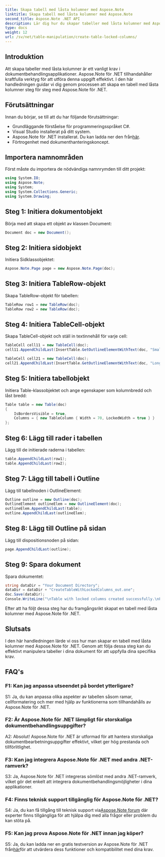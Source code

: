 ```yaml
---
title: Skapa tabell med låsta kolumner med Aspose.Note
linktitle: Skapa tabell med låsta kolumner med Aspose.Note
second_title: Aspose.Note .NET API
description: Lär dig hur du skapar tabeller med låsta kolumner med Aspose.Note för .NET. Steg-för-steg-guide för effektiva dokumenthanteringsuppgifter.
type: docs
weight: 12
url: /sv/net/table-manipulation/create-table-locked-columns/
---
```

## Introduktion

Att skapa tabeller med låsta kolumner är ett vanligt krav i dokumentbehandlingsapplikationer. Aspose.Note för .NET tillhandahåller kraftfulla verktyg för att utföra denna uppgift effektivt. I den här handledningen guidar vi dig genom processen att skapa en tabell med låsta kolumner steg för steg med Aspose.Note för .NET.

## Förutsättningar

Innan du börjar, se till att du har följande förutsättningar:

- Grundläggande förståelse för programmeringsspråket C#.
- Visual Studio installerat på ditt system.
-  Aspose.Note för .NET installerat. Du kan ladda ner den från[här](https://releases.aspose.com/note/net/).
- Förtrogenhet med dokumenthanteringskoncept.

## Importera namnområden

Först måste du importera de nödvändiga namnrymden till ditt projekt:

```csharp
using System.IO;
using Aspose.Note;
using System;
using System.Collections.Generic;
using System.Drawing;
```

## Steg 1: Initiera dokumentobjekt

Börja med att skapa ett objekt av klassen Document:

```csharp
Document doc = new Document();
```

## Steg 2: Initiera sidobjekt

Initiera Sidklassobjektet:

```csharp
Aspose.Note.Page page = new Aspose.Note.Page(doc);
```

## Steg 3: Initiera TableRow-objekt

Skapa TableRow-objekt för tabellen:

```csharp
TableRow row1 = new TableRow(doc);
TableRow row2 = new TableRow(doc);
```

## Steg 4: Initiera TableCell-objekt

Skapa TableCell-objekt och ställ in textinnehåll för varje cell:

```csharp
TableCell cell11 = new TableCell(doc);
cell11.AppendChildLast(InsertTable.GetOutlineElementWithText(doc, "Small text"));

TableCell cell21 = new TableCell(doc);
cell21.AppendChildLast(InsertTable.GetOutlineElementWithText(doc, "Long text with several words and spaces."));
```

## Steg 5: Initiera tabellobjekt

Initiera Table-klassobjektet och ange egenskaper som kolumnbredd och låst bredd:

```csharp
Table table = new Table(doc)
{
    IsBordersVisible = true,
    Columns = { new TableColumn { Width = 70, LockedWidth = true } }
};
```

## Steg 6: Lägg till rader i tabellen

Lägg till de initierade raderna i tabellen:

```csharp
table.AppendChildLast(row1);
table.AppendChildLast(row2);
```

## Steg 7: Lägg till tabell i Outline

Lägg till tabellnoden i OutlineElement:

```csharp
Outline outline = new Outline(doc);
OutlineElement outlineElem = new OutlineElement(doc);
outlineElem.AppendChildLast(table);
outline.AppendChildLast(outlineElem);
```

## Steg 8: Lägg till Outline på sidan

Lägg till dispositionsnoden på sidan:

```csharp
page.AppendChildLast(outline);
```

## Steg 9: Spara dokument

Spara dokumentet:

```csharp
string dataDir = "Your Document Directory";
dataDir = dataDir + "CreateTableWithLockedColumns_out.one";
doc.Save(dataDir);
Console.WriteLine("\nTable with locked columns created successfully.\nFile saved at " + dataDir);
```

Efter att ha följt dessa steg har du framgångsrikt skapat en tabell med låsta kolumner med Aspose.Note för .NET.

## Slutsats

I den här handledningen lärde vi oss hur man skapar en tabell med låsta kolumner med Aspose.Note för .NET. Genom att följa dessa steg kan du effektivt manipulera tabeller i dina dokument för att uppfylla dina specifika krav.

## FAQ's

### F1: Kan jag anpassa utseendet på bordet ytterligare?

S1: Ja, du kan anpassa olika aspekter av tabellen såsom ramar, cellformatering och mer med hjälp av funktionerna som tillhandahålls av Aspose.Note för .NET.

### F2: Är Aspose.Note för .NET lämpligt för storskaliga dokumentbehandlingsuppgifter?

A2: Absolut! Aspose.Note för .NET är utformad för att hantera storskaliga dokumentbearbetningsuppgifter effektivt, vilket ger hög prestanda och tillförlitlighet.

### F3: Kan jag integrera Aspose.Note för .NET med andra .NET-ramverk?

S3: Ja, Aspose.Note för .NET integreras sömlöst med andra .NET-ramverk, vilket gör det enkelt att integrera dokumentbehandlingsmöjligheter i dina applikationer.

### F4: Finns teknisk support tillgänglig för Aspose.Note för .NET?

 S4: Ja, du kan få tillgång till teknisk support via[Aspose.Note forum](https://forum.aspose.com/c/note/28) där experter finns tillgängliga för att hjälpa dig med alla frågor eller problem du kan stöta på.

### F5: Kan jag prova Aspose.Note för .NET innan jag köper?

 S5: Ja, du kan ladda ner en gratis testversion av Aspose.Note för .NET från[här](https://releases.aspose.com/)för att utvärdera dess funktioner och kompatibilitet med dina krav.